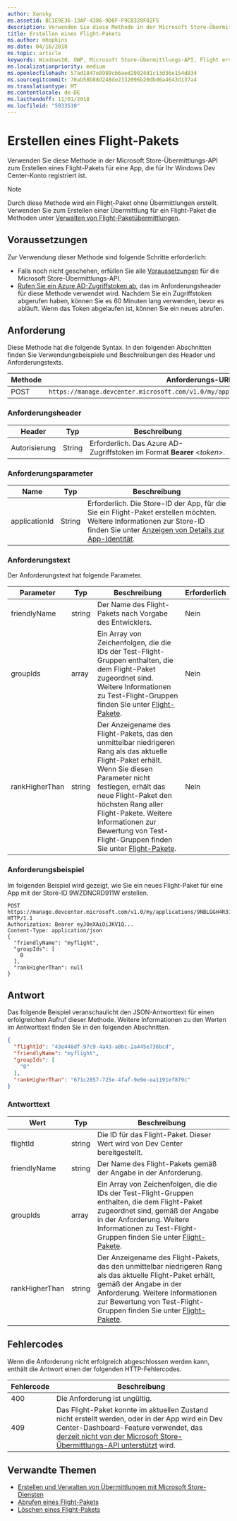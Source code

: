 ```yaml
---
author: Xansky
ms.assetid: 8C1E9E36-13AF-4386-9D0F-F9CB320F02F5
description: Verwenden Sie diese Methode in der Microsoft Store-Übermittlungs-API zum Erstellen eines Flight-Pakets für eine App, die für Ihr Windows Dev Center-Konto registriert ist.
title: Erstellen eines Flight-Pakets
ms.author: mhopkins
ms.date: 04/16/2018
ms.topic: article
keywords: Windows10, UWP, Microsoft Store-Übermittlungs-API, Flight erstellen
ms.localizationpriority: medium
ms.openlocfilehash: 57ad1847e8989cb6aed20024d1c13d36e154d834
ms.sourcegitcommit: 70ab58b88d248de2332096b20dbd6a4643d137a4
ms.translationtype: MT
ms.contentlocale: de-DE
ms.lasthandoff: 11/01/2018
ms.locfileid: "5933510"
---
```

# <a name="create-a-package-flight"></a>Erstellen eines Flight-Pakets

Verwenden Sie diese Methode in der Microsoft Store-Übermittlungs-API zum Erstellen eines Flight-Pakets für eine App, die für Ihr Windows Dev Center-Konto registriert ist.

> [!NOTE]
> Durch diese Methode wird ein Flight-Paket ohne Übermittlungen erstellt. Verwenden Sie zum Erstellen einer Übermittlung für ein Flight-Paket die Methoden unter [Verwalten von Flight-Paketübermittlungen](manage-flight-submissions.md).

## <a name="prerequisites"></a>Voraussetzungen

Zur Verwendung dieser Methode sind folgende Schritte erforderlich:

* Falls noch nicht geschehen, erfüllen Sie alle [Voraussetzungen](create-and-manage-submissions-using-windows-store-services.md#prerequisites) für die Microsoft Store-Übermittlungs-API.
* [Rufen Sie ein Azure AD-Zugriffstoken ab](create-and-manage-submissions-using-windows-store-services.md#obtain-an-azure-ad-access-token), das im Anforderungsheader für diese Methode verwendet wird. Nachdem Sie ein Zugriffstoken abgerufen haben, können Sie es 60 Minuten lang verwenden, bevor es abläuft. Wenn das Token abgelaufen ist, können Sie ein neues abrufen.

## <a name="request"></a>Anforderung

Diese Methode hat die folgende Syntax. In den folgenden Abschnitten finden Sie Verwendungsbeispiele und Beschreibungen des Header und Anforderungstexts.

| Methode | Anforderungs-URI                                                      |
|--------|------------------------------------------------------------------|
| POST    | ```https://manage.devcenter.microsoft.com/v1.0/my/applications/{applicationId}/flights``` |


### <a name="request-header"></a>Anforderungsheader

| Header        | Typ   | Beschreibung                                                                 |
|---------------|--------|-----------------------------------------------------------------------------|
| Autorisierung | String | Erforderlich. Das Azure AD-Zugriffstoken im Format **Bearer** &lt;*token*&gt;. |


### <a name="request-parameters"></a>Anforderungsparameter

| Name        | Typ   | Beschreibung                                                                 |
|---------------|--------|-----------------------------------------------------------------------------|
| applicationId | String | Erforderlich. Die Store-ID der App, für die Sie ein Flight-Paket erstellen möchten. Weitere Informationen zur Store-ID finden Sie unter [Anzeigen von Details zur App-Identität](https://msdn.microsoft.com/windows/uwp/publish/view-app-identity-details).  |


### <a name="request-body"></a>Anforderungstext

Der Anforderungstext hat folgende Parameter.

|  Parameter  |  Typ  |  Beschreibung  |  Erforderlich  |
|------|------|------|------|
|  friendlyName  |  string  |  Der Name des Flight-Pakets nach Vorgabe des Entwicklers.  |  Nein  |
|  groupIds  |  array  |  Ein Array von Zeichenfolgen, die die IDs der Test-Flight-Gruppen enthalten, die dem Flight-Paket zugeordnet sind. Weitere Informationen zu Test-Flight-Gruppen finden Sie unter [Flight-Pakete](https://msdn.microsoft.com/windows/uwp/publish/package-flights).  |  Nein  |
|  rankHigherThan  |  string  |  Der Anzeigename des Flight-Pakets, das den unmittelbar niedrigeren Rang als das aktuelle Flight-Paket erhält. Wenn Sie diesen Parameter nicht festlegen, erhält das neue Flight-Paket den höchsten Rang aller Flight-Pakete. Weitere Informationen zur Bewertung von Test-Flight-Gruppen finden Sie unter [Flight-Pakete](https://msdn.microsoft.com/windows/uwp/publish/package-flights).    |  Nein  |


### <a name="request-example"></a>Anforderungsbeispiel

Im folgenden Beispiel wird gezeigt, wie Sie ein neues Flight-Paket für eine App mit der Store-ID 9WZDNCRD911W erstellen.

```syntax
POST https://manage.devcenter.microsoft.com/v1.0/my/applications/9NBLGGH4R315/flights HTTP/1.1
Authorization: Bearer eyJ0eXAiOiJKV1Q...
Content-Type: application/json
{
  "friendlyName": "myflight",
  "groupIds": [
    0
  ],
  "rankHigherThan": null
}

```

## <a name="response"></a>Antwort

Das folgende Beispiel veranschaulicht den JSON-Antworttext für einen erfolgreichen Aufruf dieser Methode. Weitere Informationen zu den Werten im Antworttext finden Sie in den folgenden Abschnitten.

```json
{
  "flightId": "43e448df-97c9-4a43-a0bc-2a445e736bcd",
  "friendlyName": "myflight",
  "groupIds": [
    "0"
  ],
  "rankHigherThan": "671c2857-725e-4faf-9e9e-ea1191ef879c"
}
```

### <a name="response-body"></a>Antworttext

| Wert      | Typ   | Beschreibung                                                                                                                                                                                                                                                                         |
|------------|--------|----------------------------------------------------------------------------------------------------------------------------------------------------------------------------------------------------------------------------------------------------------------------------------------|
| flightId            | string  | Die ID für das Flight-Paket. Dieser Wert wird von Dev Center bereitgestellt.  |
| friendlyName           | string  | Der Name des Flight-Pakets gemäß der Angabe in der Anforderung.   |  
| groupIds           | array  | Ein Array von Zeichenfolgen, die die IDs der Test-Flight-Gruppen enthalten, die dem Flight-Paket zugeordnet sind, gemäß der Angabe in der Anforderung. Weitere Informationen zu Test-Flight-Gruppen finden Sie unter [Flight-Pakete](https://msdn.microsoft.com/windows/uwp/publish/package-flights).   |
| rankHigherThan           | string  | Der Anzeigename des Flight-Pakets, das den unmittelbar niedrigeren Rang als das aktuelle Flight-Paket erhält, gemäß der Angabe in der Anforderung. Weitere Informationen zur Bewertung von Test-Flight-Gruppen finden Sie unter [Flight-Pakete](https://msdn.microsoft.com/windows/uwp/publish/package-flights).  |


## <a name="error-codes"></a>Fehlercodes

Wenn die Anforderung nicht erfolgreich abgeschlossen werden kann, enthält die Antwort einen der folgenden HTTP-Fehlercodes.

| Fehlercode |  Beschreibung   |
|--------|------------------|
| 400  | Die Anforderung ist ungültig. |
| 409  | Das Flight-Paket konnte im aktuellen Zustand nicht erstellt werden, oder in der App wird ein Dev Center-Dashboard-Feature verwendet, das [derzeit nicht von der Microsoft Store-Übermittlungs-API unterstützt](create-and-manage-submissions-using-windows-store-services.md#not_supported) wird. |   


## <a name="related-topics"></a>Verwandte Themen

* [Erstellen und Verwalten von Übermittlungen mit Microsoft Store-Diensten](create-and-manage-submissions-using-windows-store-services.md)
* [Abrufen eines Flight-Pakets](get-a-flight.md)
* [Löschen eines Flight-Pakets](delete-a-flight.md)
